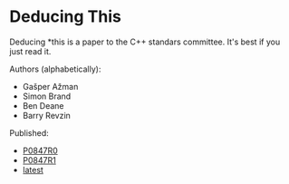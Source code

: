 Deducing This
=============

Deducing \*this is a paper to the C++ standars committee. It's best if you just
read it.

Authors (alphabetically):

* Gašper Ažman
* Simon Brand
* Ben Deane
* Barry Revzin


Published:

* [P0847R0](http://wg21.link/p0847r0)
* [P0847R1](http://wg21.link/p0847r1)
* [latest](http://htmlpreview.github.io/?https://github.com/BRevzin/0847_deducing_this/blob/master/d0847r2.html)
